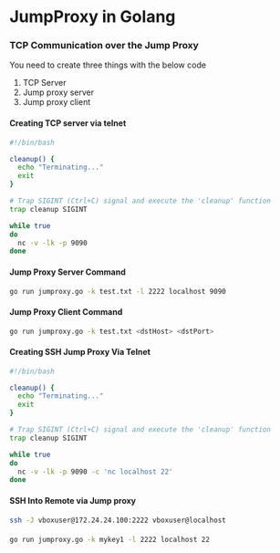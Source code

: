 # JumpProxy in Golang

### TCP Communication over the Jump Proxy
You need to create three things with the below code

1. TCP Server
2. Jump proxy server
3. Jump proxy client
   
#### Creating TCP server via telnet

```bash
#!/bin/bash

cleanup() {
  echo "Terminating..."
  exit
}

# Trap SIGINT (Ctrl+C) signal and execute the 'cleanup' function
trap cleanup SIGINT

while true
do
  nc -v -lk -p 9090
done

```

#### Jump Proxy Server Command
```bash
go run jumproxy.go -k test.txt -l 2222 localhost 9090
```

#### Jump Proxy Client Command
```bash
go run jumproxy.go -k test.txt <dstHost> <dstPort>
```

#### Creating SSH Jump Proxy Via Telnet
```bash
#!/bin/bash

cleanup() {
  echo "Terminating..."
  exit
}

# Trap SIGINT (Ctrl+C) signal and execute the 'cleanup' function
trap cleanup SIGINT

while true
do
  nc -v -lk -p 9090 -c 'nc localhost 22'
done

```

#### SSH Into Remote via Jump proxy

```bash
ssh -J vboxuser@172.24.24.100:2222 vboxuser@localhost
```

####
```bash
go run jumproxy.go -k mykey1 -l 2222 localhost 22
```
####
